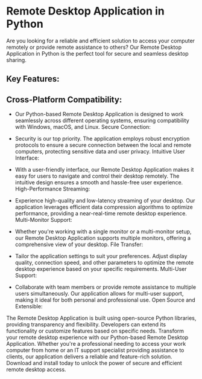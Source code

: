 # Remote Desktop Application in Python

Are you looking for a reliable and efficient solution to access your computer remotely or provide remote assistance to others? Our Remote Desktop Application in Python is the perfect tool for secure and seamless desktop sharing.

## Key Features:

## Cross-Platform Compatibility:
- Our Python-based Remote Desktop Application is designed to work seamlessly across different operating systems, ensuring compatibility with Windows, macOS, and Linux.
Secure Connection:

- Security is our top priority. The application employs robust encryption protocols to ensure a secure connection between the local and remote computers, protecting sensitive data and user privacy.
Intuitive User Interface:

- With a user-friendly interface, our Remote Desktop Application makes it easy for users to navigate and control their desktop remotely. The intuitive design ensures a smooth and hassle-free user experience.
High-Performance Streaming:

- Experience high-quality and low-latency streaming of your desktop. Our application leverages efficient data compression algorithms to optimize performance, providing a near-real-time remote desktop experience.
Multi-Monitor Support:

- Whether you're working with a single monitor or a multi-monitor setup, our Remote Desktop Application supports multiple monitors, offering a comprehensive view of your desktop.
File Transfer:

- Tailor the application settings to suit your preferences. Adjust display quality, connection speed, and other parameters to optimize the remote desktop experience based on your specific requirements.
Multi-User Support:

- Collaborate with team members or provide remote assistance to multiple users simultaneously. Our application allows for multi-user support, making it ideal for both personal and professional use.
Open Source and Extensible:

The Remote Desktop Application is built using open-source Python libraries, providing transparency and flexibility. Developers can extend its functionality or customize features based on specific needs.
Transform your remote desktop experience with our Python-based Remote Desktop Application. Whether you're a professional needing to access your work computer from home or an IT support specialist providing assistance to clients, our application delivers a reliable and feature-rich solution. Download and install today to unlock the power of secure and efficient remote desktop access.
